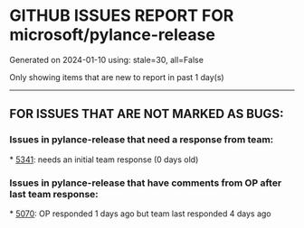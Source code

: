 
# GITHUB ISSUES REPORT FOR microsoft/pylance-release


Generated on 2024-01-10 using: stale=30, all=False


Only showing items that are new to report in past 1 day(s)


---

## FOR ISSUES THAT ARE NOT MARKED AS BUGS:


### Issues in pylance-release that need a response from team:


\* [5341](https://github.com/microsoft/pylance-release/issues/5341 "an unexpected error on overload and Literal[True, False]"): needs an initial team response (0 days old)

### Issues in pylance-release that have comments from OP after last team response:


\* [5070](https://github.com/microsoft/pylance-release/issues/5070 "Pylance language server 100% CPU usage while scanning folders in multi-root workspace"): OP responded 1 days ago but team last responded 4 days ago
